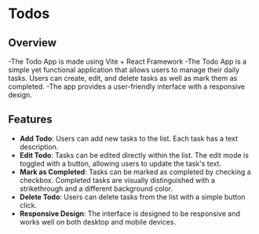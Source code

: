 # Todos

## Overview
-The Todo App is made using Vite + React Framework 
-The Todo App is a simple yet functional application that allows users to manage their daily tasks. Users can create, edit, and delete tasks as well as mark them as completed.
-The app provides a user-friendly interface with a responsive design.

## Features

- **Add Todo**: Users can add new tasks to the list. Each task has a text description.
- **Edit Todo**: Tasks can be edited directly within the list. The edit mode is toggled with a button, allowing users to update the task's text.
- **Mark as Completed**: Tasks can be marked as completed by checking a checkbox. Completed tasks are visually distinguished with a strikethrough and a different background color.
- **Delete Todo**: Users can delete tasks from the list with a simple button click.
- **Responsive Design**: The interface is designed to be responsive and works well on both desktop and mobile devices.
